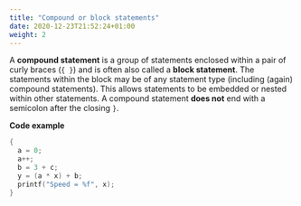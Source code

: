 ```yaml
---
title: "Compound or block statements"
date: 2020-12-23T21:52:24+01:00
weight: 2
---
```


A **compound statement** is a group of statements enclosed within a pair of curly braces (`{ }`) and is often also called a **block statement**. The statements within the block may be of any statement type (including (again) compound statements). This allows statements to be embedded or nested within other statements. A compound statement **does not** end with a semicolon after the closing `}`.

**Code example**

```c
{
  a = 0;
  a++;
  b = 3 + c;
  y = (a * x) + b;
  printf("Speed = %f", x);
}
```
